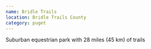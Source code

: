 ```yaml
---
name: Bridle Trails
location: Bridle Trails County
category: puget
---
```


Suburban equestrian park with 28 miles (45 km) of trails
